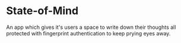 # State-of-Mind
An app which gives it's users a space to write down their thoughts all protected with fingerprint authentication to keep prying eyes away.
